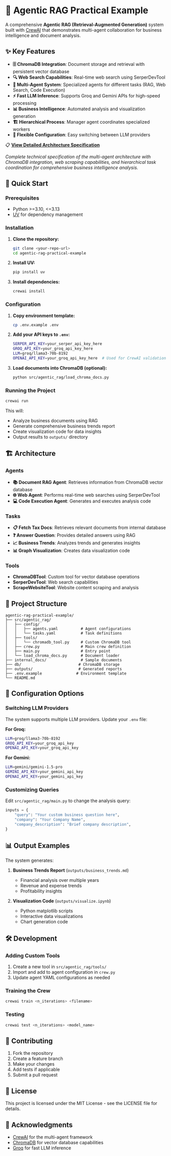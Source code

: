 # 🤖 Agentic RAG Practical Example

A comprehensive **Agentic RAG (Retrieval-Augmented Generation)** system built with [CrewAI](https://crewai.com) that demonstrates multi-agent collaboration for business intelligence and document analysis.

## ✨ Key Features

- **🗄️ ChromaDB Integration**: Document storage and retrieval with persistent vector database
- **🔍 Web Search Capabilities**: Real-time web search using SerperDevTool
- **🤝 Multi-Agent System**: Specialized agents for different tasks (RAG, Web Search, Code Execution)
- **⚡ Fast LLM Inference**: Supports Groq and Gemini APIs for high-speed processing
- **📊 Business Intelligence**: Automated analysis and visualization generation
- **🏗️ Hierarchical Process**: Manager agent coordinates specialized workers
- **🔧 Flexible Configuration**: Easy switching between LLM providers

📋 **[View Detailed Architecture Specification](./assets/ARCHITECTURE_DIAGRAM_SPEC.md)**

*Complete technical specification of the multi-agent architecture with ChromaDB integration, web scraping capabilities, and hierarchical task coordination for comprehensive business intelligence analysis.*

## 🚀 Quick Start

### Prerequisites
- Python >=3.10, <=3.13
- [UV](https://docs.astral.sh/uv/) for dependency management

### Installation

1. **Clone the repository:**
   ```bash
   git clone <your-repo-url>
   cd agentic-rag-practical-example
   ```

2. **Install UV:**
   ```bash
   pip install uv
   ```

3. **Install dependencies:**
   ```bash
   crewai install
   ```

### Configuration

1. **Copy environment template:**
   ```bash
   cp .env.example .env
   ```

2. **Add your API keys to `.env`:**
   ```bash
   SERPER_API_KEY=your_serper_api_key_here
   GROQ_API_KEY=your_groq_api_key_here
   LLM=groq/llama3-70b-8192
   OPENAI_API_KEY=your_groq_api_key_here  # Used for CrewAI validation
   ```

3. **Load documents into ChromaDB (optional):**
   ```bash
   python src/agentic_rag/load_chroma_docs.py
   ```

### Running the Project

```bash
crewai run
```

This will:
- Analyze business documents using RAG
- Generate comprehensive business trends report
- Create visualization code for data insights
- Output results to `outputs/` directory

## 🏗️ Architecture

### Agents
- **📚 Document RAG Agent**: Retrieves information from ChromaDB vector database
- **🌐 Web Agent**: Performs real-time web searches using SerperDevTool
- **💻 Code Execution Agent**: Generates and executes analysis code

### Tasks
- **📋 Fetch Tax Docs**: Retrieves relevant documents from internal database
- **❓ Answer Question**: Provides detailed answers using RAG
- **📈 Business Trends**: Analyzes trends and generates insights
- **📊 Graph Visualization**: Creates data visualization code

### Tools
- **ChromaDBTool**: Custom tool for vector database operations
- **SerperDevTool**: Web search capabilities
- **ScrapeWebsiteTool**: Website content scraping and analysis

## 📁 Project Structure

```
agentic-rag-practical-example/
├── src/agentic_rag/
│   ├── config/
│   │   ├── agents.yaml          # Agent configurations
│   │   └── tasks.yaml           # Task definitions
│   ├── tools/
│   │   └── chromadb_tool.py     # Custom ChromaDB tool
│   ├── crew.py                  # Main crew definition
│   ├── main.py                  # Entry point
│   └── load_chroma_docs.py      # Document loader
├── internal_docs/               # Sample documents
├── db/                         # ChromaDB storage
├── outputs/                    # Generated reports
├── .env.example               # Environment template
└── README.md
```

## 🔧 Configuration Options

### Switching LLM Providers

The system supports multiple LLM providers. Update your `.env` file:

**For Groq:**
```bash
LLM=groq/llama3-70b-8192
GROQ_API_KEY=your_groq_api_key
OPENAI_API_KEY=your_groq_api_key
```

**For Gemini:**
```bash
LLM=gemini/gemini-1.5-pro
GEMINI_API_KEY=your_gemini_api_key
OPENAI_API_KEY=your_gemini_api_key
```

### Customizing Queries

Edit `src/agentic_rag/main.py` to change the analysis query:

```python
inputs = {
    "query": "Your custom business question here",
    "company": "Your Company Name",
    "company_description": "Brief company description",
}
```

## 📊 Output Examples

The system generates:

1. **Business Trends Report** (`outputs/business_trends.md`)
   - Financial analysis over multiple years
   - Revenue and expense trends
   - Profitability insights

2. **Visualization Code** (`outputs/visualize.ipynb`)
   - Python matplotlib scripts
   - Interactive data visualizations
   - Chart generation code

## 🛠️ Development

### Adding Custom Tools

1. Create a new tool in `src/agentic_rag/tools/`
2. Import and add to agent configuration in `crew.py`
3. Update agent YAML configurations as needed

### Training the Crew

```bash
crewai train <n_iterations> <filename>
```

### Testing

```bash
crewai test <n_iterations> <model_name>
```

## 🤝 Contributing

1. Fork the repository
2. Create a feature branch
3. Make your changes
4. Add tests if applicable
5. Submit a pull request

## 📄 License

This project is licensed under the MIT License - see the LICENSE file for details.

## 🙏 Acknowledgments

- [CrewAI](https://crewai.com) for the multi-agent framework
- [ChromaDB](https://www.trychroma.com/) for vector database capabilities
- [Groq](https://groq.com/) for fast LLM inference

